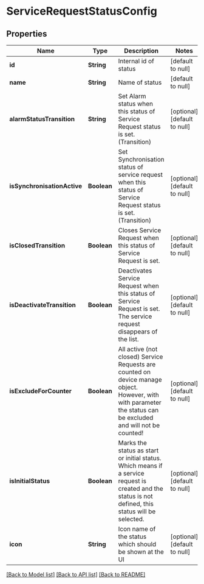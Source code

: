 # ServiceRequestStatusConfig
## Properties

| Name | Type | Description | Notes |
|------------ | ------------- | ------------- | -------------|
| **id** | **String** | Internal id of status | [default to null] |
| **name** | **String** | Name of status | [default to null] |
| **alarmStatusTransition** | **String** | Set Alarm status when this status of Service Request status is set. (Transition) | [optional] [default to null] |
| **isSynchronisationActive** | **Boolean** | Set Synchronisation status of service request when this status of Service Request status is set. (Transition) | [optional] [default to null] |
| **isClosedTransition** | **Boolean** | Closes Service Request when this status of Service Request is set. | [optional] [default to null] |
| **isDeactivateTransition** | **Boolean** | Deactivates Service Request when this status of Service Request is set. The service request disappears of the list. | [optional] [default to null] |
| **isExcludeForCounter** | **Boolean** | All active (not closed) Service Requests are counted on device manage object. However, with with parameter the status can be excluded and will not be counted! | [optional] [default to null] |
| **isInitialStatus** | **Boolean** | Marks the status as start or initial status. Which means if a service request is created and the status is not defined, this status will be selected. | [optional] [default to null] |
| **icon** | **String** | Icon name of the status which should be shown at the UI | [optional] [default to null] |

[[Back to Model list]](../README.md#documentation-for-models) [[Back to API list]](../README.md#documentation-for-api-endpoints) [[Back to README]](../README.md)

